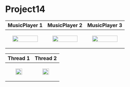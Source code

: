 # Project14


|MusicPlayer 1|MusicPlayer 2|MusicPlayer 3|
|---|---|---|
|<p align="center"><img src = "https://user-images.githubusercontent.com/97438155/226616112-ba85e0b9-bfe2-4316-b702-610ccd28fe93.png" width="85%" height="85%"></p>|<p align="center"><img src = "https://user-images.githubusercontent.com/97438155/226616123-612064be-0600-4bb2-81ec-9c28ce7e05eb.png" width="85%" height="85%"></p>|<p align="center"><img src = "https://user-images.githubusercontent.com/97438155/226616129-3a46a459-dd9a-4799-a168-41aaeeaa3bc8.png" width="85%" height="85%"></p>|

|Thread 1|Thread 2|
|---|---|
|<p align="center"><img src = "https://user-images.githubusercontent.com/97438155/226616136-c0d28930-80ce-446c-a107-803e8c9a43d8.png" width="55%" height="55%"></p>|<p align="center"><img src = "https://user-images.githubusercontent.com/97438155/226616141-2271f5fc-ce69-4d10-a234-515436f22483.png" width="55%" height="55%"></p>|

